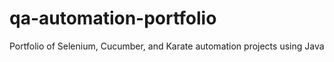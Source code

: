# qa-automation-portfolio
Portfolio of Selenium, Cucumber, and Karate automation projects using Java
